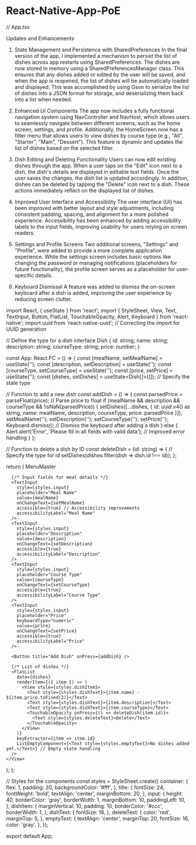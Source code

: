 # React-Native-App-PoE

// App.tsx

Updates and Enhancements
1. State Management and Persistence with SharedPreferences
In the final version of the app, I implemented a mechanism to persist the list of dishes across app restarts using SharedPreferences. The dishes are now stored in memory using a SharedPreferencesManager class. This ensures that any dishes added or edited by the user will be saved, and when the app is reopened, the list of dishes will be automatically loaded and displayed. This was accomplished by using Gson to serialize the list of dishes into a JSON format for storage, and deserializing them back into a list when needed.

2. Enhanced UI Components
The app now includes a fully functional navigation system using NavController and NavHost, which allows users to seamlessly navigate between different screens, such as the home screen, settings, and profile. Additionally, the HomeScreen now has a filter menu that allows users to view dishes by course type (e.g., "All", "Starter", "Main", "Dessert"). This feature is dynamic and updates the list of dishes based on the selected filter.

3. Dish Editing and Deleting Functionality
Users can now edit existing dishes through the app. When a user taps on the "Edit" icon next to a dish, the dish's details are displayed in editable text fields. Once the user saves the changes, the dish list is updated accordingly. In addition, dishes can be deleted by tapping the "Delete" icon next to a dish. These actions immediately reflect on the displayed list of dishes.

4. Improved User Interface and Accessibility
The user interface (UI) has been improved with better layout and style adjustments, including consistent padding, spacing, and alignment for a more polished experience. Accessibility has been enhanced by adding accessibility labels to the input fields, improving usability for users relying on screen readers.

5. Settings and Profile Screens
Two additional screens, "Settings" and "Profile", were added to provide a more complete application experience. While the settings screen includes basic options like changing the password or managing notifications (placeholders for future functionality), the profile screen serves as a placeholder for user-specific details.

6. Keyboard Dismissal
A feature was added to dismiss the on-screen keyboard after a dish is added, improving the user experience by reducing screen clutter.

import React, { useState } from 'react';
import { StyleSheet, View, Text, TextInput, Button, FlatList, TouchableOpacity, Alert, Keyboard } from 'react-native';
import uuid from 'react-native-uuid'; // Correcting the import for UUID generation

// Define the type for a dish
interface Dish {
  id: string;
  name: string;
  description: string;
  courseType: string;
  price: number;
}

const App: React.FC = () => {
  const [mealName, setMealName] = useState('');
  const [description, setDescription] = useState('');
  const [courseType, setCourseType] = useState('');
  const [price, setPrice] = useState('');
  const [dishes, setDishes] = useState<Dish[]>([]); // Specify the state type

  // Function to add a new dish
  const addDish = () => {
    const parsedPrice = parseFloat(price); // Parse price to float
    if (mealName && description && courseType && !isNaN(parsedPrice)) {
      setDishes([...dishes, { id: uuid.v4() as string, name: mealName, description, courseType, price: parsedPrice }]);
      setMealName('');
      setDescription('');
      setCourseType('');
      setPrice('');
      Keyboard.dismiss(); // Dismiss the keyboard after adding a dish
    } else {
      Alert.alert('Error', 'Please fill in all fields with valid data'); // Improved error handling
    }
  };

  // Function to delete a dish by ID
  const deleteDish = (id: string) => { // Specify the type for id
    setDishes(dishes.filter(dish => dish.id !== id));
  };

  return (
    <View style={styles.container}>
      <Text style={styles.title}>MenuMaster</Text>

      {/* Input fields for meal details */}
      <TextInput
        style={styles.input}
        placeholder="Meal Name"
        value={mealName}
        onChangeText={setMealName}
        accessible={true} // Accessibility improvements
        accessibilityLabel="Meal Name"
      />
      <TextInput
        style={styles.input}
        placeholder="Description"
        value={description}
        onChangeText={setDescription}
        accessible={true}
        accessibilityLabel="Description"
      />
      <TextInput
        style={styles.input}
        placeholder="Course Type"
        value={courseType}
        onChangeText={setCourseType}
        accessible={true}
        accessibilityLabel="Course Type"
      />
      <TextInput
        style={styles.input}
        placeholder="Price"
        keyboardType="numeric"
        value={price}
        onChangeText={setPrice}
        accessible={true}
        accessibilityLabel="Price"
      />

      <Button title="Add Dish" onPress={addDish} />

      {/* List of dishes */}
      <FlatList
        data={dishes}
        renderItem={({ item }) => (
          <View style={styles.dishItem}>
            <Text style={styles.dishText}>{item.name} - ${item.price.toFixed(2)}</Text>
            <Text style={styles.dishText}>{item.description}</Text>
            <Text style={styles.dishText}>{item.courseType}</Text>
            <TouchableOpacity onPress={() => deleteDish(item.id)}>
              <Text style={styles.deleteText}>Delete</Text>
            </TouchableOpacity>
          </View>
        )}
        keyExtractor={item => item.id}
        ListEmptyComponent={<Text style={styles.emptyText}>No dishes added yet.</Text>} // Empty state handling
      />
    </View>
  );
};

// Styles for the components
const styles = StyleSheet.create({
  container: {
    flex: 1,
    padding: 20,
    backgroundColor: '#fff',
  },
  title: {
    fontSize: 24,
    fontWeight: 'bold',
    textAlign: 'center',
    marginBottom: 20,
  },
  input: {
    height: 40,
    borderColor: 'gray',
    borderWidth: 1,
    marginBottom: 10,
    paddingLeft: 10,
  },
  dishItem: {
    marginVertical: 10,
    padding: 10,
    borderColor: '#ccc',
    borderWidth: 1,
  },
  dishText: {
    fontSize: 18,
  },
  deleteText: {
    color: 'red',
    marginTop: 5,
  },
  emptyText: {
    textAlign: 'center',
    marginTop: 20,
    fontSize: 16,
    color: 'gray',
  },
});

export default App;


